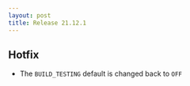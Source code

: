 ```yaml
---
layout: post
title: Release 21.12.1
---
```


## Hotfix

- The `BUILD_TESTING` default is changed back to `OFF`

